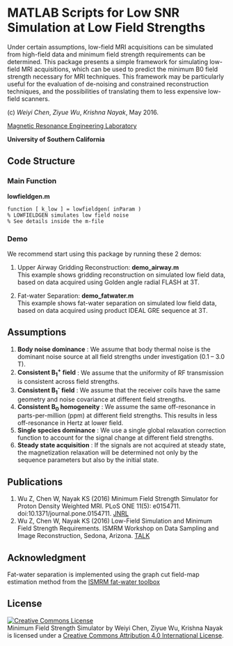 MATLAB Scripts for Low SNR Simulation at Low Field Strengths
============================================================
Under certain assumptions, low-field MRI acquisitions can be simulated from 
high-field data and minimum field strength requirements can be determined. This 
package presents a simple framework for simulating low-field MRI acquisitions, 
which can be used to predict the minimum B0 field strength necessary for MRI 
techniques. This framework may be particularly useful for the evaluation of 
de-noising and constrained reconstruction techniques, and the possibilities of 
translating them to less expensive low-field scanners. 

(c) *Weiyi Chen*, *Ziyue Wu*, *Krishna Nayak*, May 2016.

[Magnetic Resonance Engineering Laboratory](https://mrel.usc.edu)

**University of Southern California**

Code Structure
--------------
### Main Function 
**lowfieldgen.m**

	function [ k_low ] = lowfieldgen( inParam )
	% LOWFIELDGEN simulates low field noise
	% See details inside the m-file

### Demo
We recommend start using this package by running these 2 demos:

1. Upper Airway Gridding Reconstruction:	**demo_airway.m**  
   This example shows gridding reconstruction on simulated low field data, based on data 
   acquired using Golden angle radial FLASH at 3T.
	
2. Fat-water Separation:	**demo_fatwater.m**  
   This example shows fat-water separation on simulated low field data, based on data 
   acquired using product IDEAL GRE sequence at 3T.
		
Assumptions
-----------
1. **Body noise dominance** : 
	We assume that body thermal noise is the dominant noise source at all field 
	strengths under investigation (0.1 – 3.0 T).
2. **Consistent B<sub>1</sub><sup>+</sup> field** :
	We assume that the uniformity of RF transmission is consistent across field 
	strengths.
3. **Consistent B<sub>1</sub><sup>-</sup> field** :
	We assume that the receiver coils have the same geometry and noise covariance 
	at different field strengths.
4. **Consistent B<sub>0</sub> homogeneity** :
	We assume the same off-resonance in parts-per-million (ppm) at different field
	 strengths. This results in less off-resonance in Hertz at lower field.
5. **Single species dominance** :
	We use a single global relaxation correction function to account for the 
	signal change at different field strengths.
6. **Steady state acquisition** :
	If the signals are not acquired at steady state, the magnetization relaxation 
	will be determined not only by the sequence parameters but also by the initial
	 state.

Publications
--------------
1. Wu Z, Chen W, Nayak KS (2016) Minimum Field Strength Simulator for Proton Density 
   Weighted MRI. PLoS ONE 11(5): e0154711. doi:10.1371/journal.pone.0154711. 
   [JNRL](http://journals.plos.org/plosone/article?id=10.1371/journal.pone.0154711)
2. Wu Z, Chen W, Nayak KS (2016) Low-Field Simulation and Minimum Field Strength 
   Requirements. ISMRM Workshop on Data Sampling and Image Reconstruction, 
   Sedona, Arizona.
   [TALK](http://www.ismrm.org/workshops/Data16/program.htm) 

Acknowledgment
--------------
Fat-water separation is implemented using the graph cut field-map estimation 
method from the 
[ISMRM fat-water toolbox](http://ismrm.org/workshops/FatWater12/data.htm)

License
--------------
<a rel="license" href="http://creativecommons.org/licenses/by/4.0/"><img alt="Creative Commons License" style="border-width:0"
src="https://i.creativecommons.org/l/by/4.0/88x31.png" /></a><br /><span xmlns:dct="http://purl.org/dc/terms/"
property="dct:title">Minimum Field Strength Simulator</span> by <span xmlns:cc="http://creativecommons.org/ns#"
property="cc:attributionName">Weiyi Chen, Ziyue Wu, Krishna Nayak</span> is licensed under a <a rel="license"
href="http://creativecommons.org/licenses/by/4.0/">Creative Commons Attribution 4.0 International License</a>.